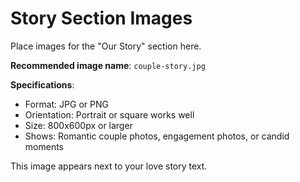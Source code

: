 # Story Section Images

Place images for the "Our Story" section here.

**Recommended image name**: `couple-story.jpg`

**Specifications**:

- Format: JPG or PNG
- Orientation: Portrait or square works well
- Size: 800x600px or larger
- Shows: Romantic couple photos, engagement photos, or candid moments

This image appears next to your love story text.
